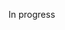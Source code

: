 In progress
<!-- <div align="center"> -->
<!--    <a target='_blank' href="https://twitter.com/nuzzael"><img src="https://img.shields.io/badge/Twitter-1DA1F2?style=for-the-badge&logo=twitter&logoColor=white" alt="Twitter"></a> -->
<!--    <a target='_blank' href="https://instagram.com/nuzael"><img src="https://img.shields.io/badge/Instagram-E4405F?style=for-the-badge&logo=instagram&logoColor=white" alt="Instagram"></a> -->
<!--    <a target='_blank' href="https://linkedin.com/in/nuzael"><img src="https://img.shields.io/badge/LinkedIn-0077B5?style=for-the-badge&logo=linkedin&logoColor=white" alt="LinkedIn"></a> -->
<!--    <a target='_blank' href="https://dev.to/nuzael"><img src="https://img.shields.io/badge/dev.to-0A0A0A?style=for-the-badge&logo=dev.to&logoColor=white" alt="dev.to"></a> -->
<!-- </div> -->

<!--
## Welcome to my repository!

Make yourself at home.

## Public information

My name is Emanuel, also known as Nuzael. Currently, I reside in Pernambuco, Brazil, and dedicate my time to building my own applications.

In my free time, I enjoy listening to music, reading, staying updated about the technology market, and engaging in IT communities.

## Detailed information

* **Stack**: Python - Django - PostgreSQL - Java - Docker
* **University**: Bachelor's in Information Systems - UAST/UFRPE (Ongoing)
-->
